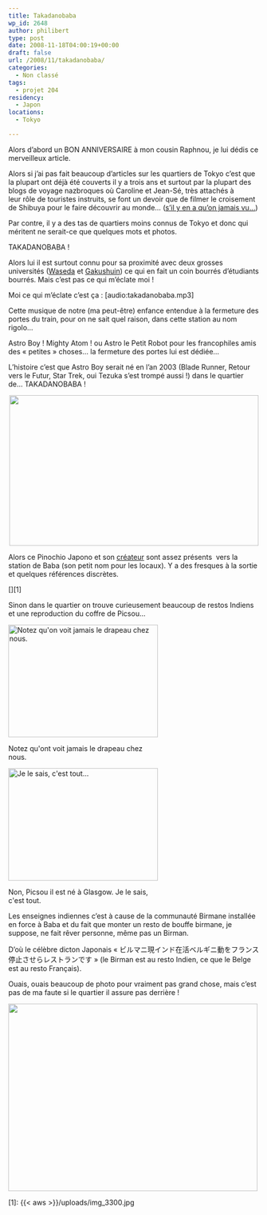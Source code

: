 ```yaml
---
title: Takadanobaba
wp_id: 2648
author: philibert
type: post
date: 2008-11-18T04:00:19+00:00
draft: false
url: /2008/11/takadanobaba/
categories:
  - Non classé
tags:
  - projet 204
residency:
  - Japon
locations:
  - Tokyo

---
```

Alors d&rsquo;abord un BON ANNIVERSAIRE à mon cousin Raphnou, je lui dédis ce merveilleux article.

Alors si j&rsquo;ai pas fait beaucoup d&rsquo;articles sur les quartiers de Tokyo c&rsquo;est que la plupart ont déjà été couverts il y a trois ans et surtout par la plupart des blogs de voyage nazbroques où Caroline et Jean-Sé, très attachés à leur rôle de touristes instruits, se font un devoir que de filmer le croisement de Shibuya pour le faire découvrir au monde&#8230; (<a title="Original" href="https://fr.youtube.com/results?search_type=&search_query=shibuya+crossing&aq=f" target="_blank">s&rsquo;il y en a qu&rsquo;on jamais vu&#8230;</a>)

Par contre, il y a des tas de quartiers moins connus de Tokyo et donc qui méritent ne serait-ce que quelques mots et photos.

TAKADANOBABA !

Alors lui il est surtout connu pour sa proximité avec deux grosses universités (<a title="Waseda" href="https://fr.wikipedia.org/wiki/Université_Waseda" target="_blank">Waseda</a> et <a title="Gakushuin" href="https://fr.wikipedia.org/wiki/Gakushuin" target="_blank">Gakushuin</a>) ce qui en fait un coin bourrés d&rsquo;étudiants bourrés. Mais c&rsquo;est pas ce qui m&rsquo;éclate moi !
  
Moi ce qui m&rsquo;éclate c&rsquo;est ça : [audio:takadanobaba.mp3]

Cette musique de notre (ma peut-être) enfance entendue à la fermeture des portes du train, pour on ne sait quel raison, dans cette station au nom rigolo&#8230; 
  
Astro Boy ! Mighty Atom ! ou Astro le Petit Robot pour les francophiles amis des « petites » choses&#8230; la fermeture des portes lui est dédiée&#8230;

L&rsquo;histoire c&rsquo;est que Astro Boy serait né en l&rsquo;an 2003 (Blade Runner, Retour vers le Futur, Star Trek, oui Tezuka s&rsquo;est trompé aussi !) dans le quartier de&#8230; TAKADANOBABA !

<p style="text-align: center;">
  <a href="{{< aws >}}/uploads/img_3300.jpg" target="_blank"><img class="aligncenter size-full wp-image-409" title="fresque" src="{{< aws >}}/uploads/fresque.jpg" alt="" width="500" height="301" /></a>
</p>

Alors ce Pinochio Japono et son <a title="Osamu Tezuka" href="https://fr.wikipedia.org/wiki/Osamu_Tezuka" target="_blank">créateur</a> sont assez présents  vers la station de Baba (son petit nom pour les locaux). Y a des fresques à la sortie et quelques références discrètes.

[][1]

Sinon dans le quartier on trouve curieusement beaucoup de restos Indiens et une reproduction du coffre de Picsou&#8230;

<div id="attachment_404" class="wp-caption aligncenter" style="max-width: 300px">
  <a href="{{< aws >}}/uploads/img_3340.jpg"><img class="size-medium wp-image-404 " title="img_3340" src="{{< aws >}}/uploads/img_3340.jpg" alt="Notez qu'on voit jamais le drapeau chez nous." width="300" height="225" /></a>
  
  <p class="wp-caption-text">
    Notez qu'ont voit jamais le drapeau chez nous.
  </p>
</div>

<div id="attachment_403" class="wp-caption aligncenter" style="max-width: 300px">
  <a href="{{< aws >}}/uploads/img_3335.jpg"><img class="size-medium wp-image-403 " title="img_3335" src="{{< aws >}}/uploads/img_3335.jpg" alt="Je le sais, c'est tout..." width="300" height="225" /></a>
  
  <p class="wp-caption-text">
    Non, Picsou il est né à Glasgow. Je le sais, c'est tout.
  </p>
</div>

Les enseignes indiennes c&rsquo;est à cause de la communauté Birmane installée en force à Baba et du fait que monter un resto de bouffe birmane, je suppose, ne fait rêver personne, même pas un Birman.
  
D&rsquo;où le célèbre dicton Japonais « ビルマニ現インド在活ベルギニ動をフランス停止させらレストランです » (le Birman est au resto Indien, ce que le Belge est au resto Français).

<p style="text-align: left;">
  Ouais, ouais beaucoup de photo pour vraiment pas grand chose, mais c&rsquo;est pas de ma faute si le quartier il assure pas derrière !
</p>

<div class="mceTemp mceIEcenter">
  <dl id="attachment_405" class="wp-caption aligncenter" style="width: 510px;">
    <dt class="wp-caption-dt">
      <a href="{{< aws >}}/uploads/img_3337.jpg"><img class="size-full wp-image-405" title="img_3337" src="{{< aws >}}/uploads/img_3337.jpg" alt="" width="500" height="375" /></a>
    </dt>
  </dl>
</div>

 [1]: {{< aws >}}/uploads/img_3300.jpg